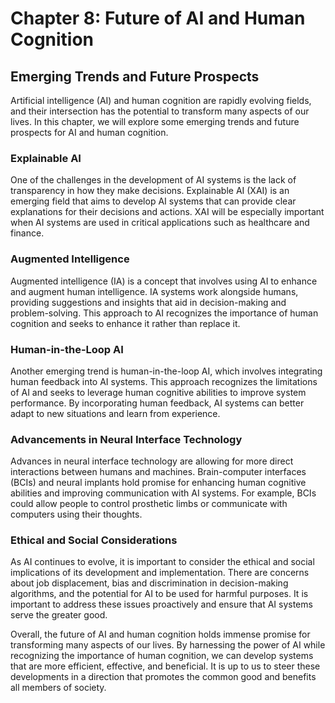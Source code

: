 Chapter 8: Future of AI and Human Cognition
===========================================

Emerging Trends and Future Prospects
------------------------------------

Artificial intelligence (AI) and human cognition are rapidly evolving fields, and their intersection has the potential to transform many aspects of our lives. In this chapter, we will explore some emerging trends and future prospects for AI and human cognition.

### Explainable AI

One of the challenges in the development of AI systems is the lack of transparency in how they make decisions. Explainable AI (XAI) is an emerging field that aims to develop AI systems that can provide clear explanations for their decisions and actions. XAI will be especially important when AI systems are used in critical applications such as healthcare and finance.

### Augmented Intelligence

Augmented intelligence (IA) is a concept that involves using AI to enhance and augment human intelligence. IA systems work alongside humans, providing suggestions and insights that aid in decision-making and problem-solving. This approach to AI recognizes the importance of human cognition and seeks to enhance it rather than replace it.

### Human-in-the-Loop AI

Another emerging trend is human-in-the-loop AI, which involves integrating human feedback into AI systems. This approach recognizes the limitations of AI and seeks to leverage human cognitive abilities to improve system performance. By incorporating human feedback, AI systems can better adapt to new situations and learn from experience.

### Advancements in Neural Interface Technology

Advances in neural interface technology are allowing for more direct interactions between humans and machines. Brain-computer interfaces (BCIs) and neural implants hold promise for enhancing human cognitive abilities and improving communication with AI systems. For example, BCIs could allow people to control prosthetic limbs or communicate with computers using their thoughts.

### Ethical and Social Considerations

As AI continues to evolve, it is important to consider the ethical and social implications of its development and implementation. There are concerns about job displacement, bias and discrimination in decision-making algorithms, and the potential for AI to be used for harmful purposes. It is important to address these issues proactively and ensure that AI systems serve the greater good.

Overall, the future of AI and human cognition holds immense promise for transforming many aspects of our lives. By harnessing the power of AI while recognizing the importance of human cognition, we can develop systems that are more efficient, effective, and beneficial. It is up to us to steer these developments in a direction that promotes the common good and benefits all members of society.
